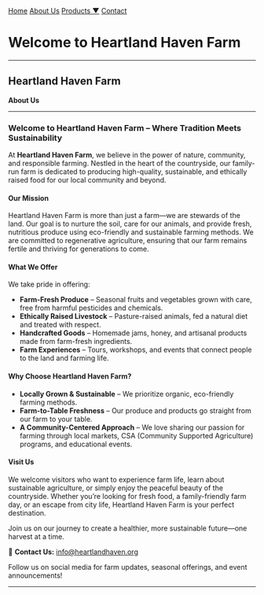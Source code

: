<div class="nav">
    <a href="index.html">Home</a>
    <a href="about.html">About Us</a>
    <div class="dropdown">
        <a href="#">Products ▼</a>
        <div class="dropdown-content">
            <a href="fruits.html">Fruits</a>
            <a href="vegetables.html">Vegetables</a>
            <a href="livestock.html">Livestock</a>
        </div>
    </div>
    <a href="contact.html">Contact</a>
</div>

<style>
    .dropdown {
        position: relative;
        display: inline-block;
    }
    .dropdown-content {
        display: none;
        position: absolute;
        background-color: white;
        min-width: 150px;
        box-shadow: 0px 8px 16px rgba(0,0,0,0.2);
    }
    .dropdown:hover .dropdown-content {
        display: block;
    }
    .dropdown-content a {
        color: black;
        padding: 12px 16px;
        text-decoration: none;
        display: block;
    }
    .dropdown-content a:hover {
        background-color: #ddd;
    }
</style>



<!-- Page Content -->
<h1>Welcome to Heartland Haven Farm</h1>

</body>
</html>


---
Heartland Haven Farm
---
**About Us** 

---  

### **Welcome to Heartland Haven Farm – Where Tradition Meets Sustainability**  

At **Heartland Haven Farm**, we believe in the power of nature, community, and responsible farming. Nestled in the heart of the countryside, our family-run farm is dedicated to producing high-quality, sustainable, and ethically raised food for our local community and beyond.  

#### **Our Mission**  
Heartland Haven Farm is more than just a farm—we are stewards of the land. Our goal is to nurture the soil, care for our animals, and provide fresh, nutritious produce using eco-friendly and sustainable farming methods. We are committed to regenerative agriculture, ensuring that our farm remains fertile and thriving for generations to come.  

#### **What We Offer**  
We take pride in offering:  
- **Farm-Fresh Produce** – Seasonal fruits and vegetables grown with care, free from harmful pesticides and chemicals.  
- **Ethically Raised Livestock** – Pasture-raised animals, fed a natural diet and treated with respect.  
- **Handcrafted Goods** – Homemade jams, honey, and artisanal products made from farm-fresh ingredients.  
- **Farm Experiences** – Tours, workshops, and events that connect people to the land and farming life.  

#### **Why Choose Heartland Haven Farm?**  
- **Locally Grown & Sustainable** – We prioritize organic, eco-friendly farming methods.  
- **Farm-to-Table Freshness** – Our produce and products go straight from our farm to your table.  
- **A Community-Centered Approach** – We love sharing our passion for farming through local markets, CSA (Community Supported Agriculture) programs, and educational events.  

#### **Visit Us**  
We welcome visitors who want to experience farm life, learn about sustainable agriculture, or simply enjoy the peaceful beauty of the countryside. Whether you’re looking for fresh food, a family-friendly farm day, or an escape from city life, Heartland Haven Farm is your perfect destination.  

Join us on our journey to create a healthier, more sustainable future—one harvest at a time.  


📧 **Contact Us:** info@heartlandhaven.org  

Follow us on social media for farm updates, seasonal offerings, and event announcements!  

---  
